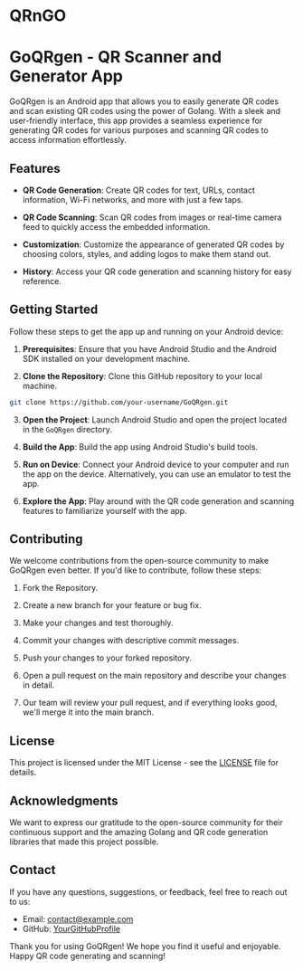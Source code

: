# QRnGO
# GoQRgen - QR Scanner and Generator App

GoQRgen is an Android app that allows you to easily generate QR codes and scan existing QR codes using the power of Golang. With a sleek and user-friendly interface, this app provides a seamless experience for generating QR codes for various purposes and scanning QR codes to access information effortlessly.

## Features

- **QR Code Generation**: Create QR codes for text, URLs, contact information, Wi-Fi networks, and more with just a few taps.

- **QR Code Scanning**: Scan QR codes from images or real-time camera feed to quickly access the embedded information.

- **Customization**: Customize the appearance of generated QR codes by choosing colors, styles, and adding logos to make them stand out.

- **History**: Access your QR code generation and scanning history for easy reference.

## Getting Started

Follow these steps to get the app up and running on your Android device:

1. **Prerequisites**: Ensure that you have Android Studio and the Android SDK installed on your development machine.

2. **Clone the Repository**: Clone this GitHub repository to your local machine.

```bash
git clone https://github.com/your-username/GoQRgen.git
```

3. **Open the Project**: Launch Android Studio and open the project located in the `GoQRgen` directory.

4. **Build the App**: Build the app using Android Studio's build tools.

5. **Run on Device**: Connect your Android device to your computer and run the app on the device. Alternatively, you can use an emulator to test the app.

6. **Explore the App**: Play around with the QR code generation and scanning features to familiarize yourself with the app.

## Contributing

We welcome contributions from the open-source community to make GoQRgen even better. If you'd like to contribute, follow these steps:

1. Fork the Repository.

2. Create a new branch for your feature or bug fix.

3. Make your changes and test thoroughly.

4. Commit your changes with descriptive commit messages.

5. Push your changes to your forked repository.

6. Open a pull request on the main repository and describe your changes in detail.

7. Our team will review your pull request, and if everything looks good, we'll merge it into the main branch.

## License

This project is licensed under the MIT License - see the [LICENSE](LICENSE) file for details.

## Acknowledgments

We want to express our gratitude to the open-source community for their continuous support and the amazing Golang and QR code generation libraries that made this project possible.

## Contact

If you have any questions, suggestions, or feedback, feel free to reach out to us:

- Email: contact@example.com
- GitHub: [YourGitHubProfile](https://github.com/your-username)

Thank you for using GoQRgen! We hope you find it useful and enjoyable. Happy QR code generating and scanning!
